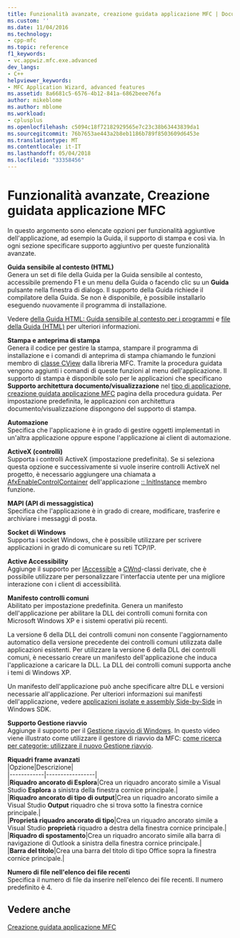 ```yaml
---
title: Funzionalità avanzate, creazione guidata applicazione MFC | Documenti Microsoft
ms.custom: ''
ms.date: 11/04/2016
ms.technology:
- cpp-mfc
ms.topic: reference
f1_keywords:
- vc.appwiz.mfc.exe.advanced
dev_langs:
- C++
helpviewer_keywords:
- MFC Application Wizard, advanced features
ms.assetid: 8a6681c5-6576-4b12-841a-6862beee76fa
author: mikeblome
ms.author: mblome
ms.workload:
- cplusplus
ms.openlocfilehash: c5094c18f72182929565e7c23c38b63443839da1
ms.sourcegitcommit: 76b7653ae443a2b8eb1186b789f8503609d6453e
ms.translationtype: MT
ms.contentlocale: it-IT
ms.lasthandoff: 05/04/2018
ms.locfileid: "33358456"
---
```

# <a name="advanced-features-mfc-application-wizard"></a>Funzionalità avanzate, Creazione guidata applicazione MFC
In questo argomento sono elencate opzioni per funzionalità aggiuntive dell'applicazione, ad esempio la Guida, il supporto di stampa e così via. In ogni sezione specificare supporto aggiuntivo per queste funzionalità avanzate.  
  
 **Guida sensibile al contesto (HTML)**  
 Genera un set di file della Guida per la Guida sensibile al contesto, accessibile premendo F1 e un menu della Guida o facendo clic su un **Guida** pulsante nella finestra di dialogo. Il supporto della Guida richiede il compilatore della Guida. Se non è disponibile, è possibile installarlo eseguendo nuovamente il programma di installazione.  
  
 Vedere [della Guida HTML: Guida sensibile al contesto per i programmi](../../mfc/html-help-context-sensitive-help-for-your-programs.md) e [file della Guida (HTML)](../../ide/help-files-html-help.md) per ulteriori informazioni.  
  
 **Stampa e anteprima di stampa**  
 Genera il codice per gestire la stampa, stampare il programma di installazione e i comandi di anteprima di stampa chiamando le funzioni membro di [classe CView](../../mfc/reference/cview-class.md) dalla libreria MFC. Tramite la procedura guidata vengono aggiunti i comandi di queste funzioni al menu dell'applicazione. Il supporto di stampa è disponibile solo per le applicazioni che specificano **Supporto architettura documento/visualizzazione** nel [tipo di applicazione, creazione guidata applicazione MFC](../../mfc/reference/application-type-mfc-application-wizard.md) pagina della procedura guidata. Per impostazione predefinita, le applicazioni con architettura documento/visualizzazione dispongono del supporto di stampa.  
  
 **Automazione**  
 Specifica che l'applicazione è in grado di gestire oggetti implementati in un'altra applicazione oppure espone l'applicazione ai client di automazione.  
  
 **ActiveX (controlli)**  
 Supporta i controlli ActiveX (impostazione predefinita). Se si seleziona questa opzione e successivamente si vuole inserire controlli ActiveX nel progetto, è necessario aggiungere una chiamata a [AfxEnableControlContainer](ole-initialization.md#afxenablecontrolcontainer) dell'applicazione [:: InitInstance](../../mfc/reference/cwinapp-class.md#initinstance) membro funzione.  
  
 **MAPI (API di messaggistica)**  
 Specifica che l'applicazione è in grado di creare, modificare, trasferire e archiviare i messaggi di posta.  
  
 **Socket di Windows**  
 Supporta i socket Windows, che è possibile utilizzare per scrivere applicazioni in grado di comunicare su reti TCP/IP.  
  
 **Active Accessibility**  
 Aggiunge il supporto per [IAccessible](http://msdn.microsoft.com/library/windows/desktop/dd318466) a [CWnd](../../mfc/reference/cwnd-class.md)-classi derivate, che è possibile utilizzare per personalizzare l'interfaccia utente per una migliore interazione con i client di accessibilità.  
  
 **Manifesto controlli comuni**  
 Abilitato per impostazione predefinita. Genera un manifesto dell'applicazione per abilitare la DLL dei controlli comuni fornita con Microsoft Windows XP e i sistemi operativi più recenti.  
  
 La versione 6 della DLL dei controlli comuni non consente l'aggiornamento automatico della versione precedente dei controlli comuni utilizzata dalle applicazioni esistenti. Per utilizzare la versione 6 della DLL dei controlli comuni, è necessario creare un manifesto dell'applicazione che induca l'applicazione a caricare la DLL. La DLL dei controlli comuni supporta anche i temi di Windows XP.  
  
 Un manifesto dell'applicazione può anche specificare altre DLL e versioni necessarie all'applicazione. Per ulteriori informazioni sui manifesti dell'applicazione, vedere [applicazioni isolate e assembly Side-by-Side](http://msdn.microsoft.com/library/dd408052) in Windows SDK.  
  
 **Supporto Gestione riavvio**  
 Aggiunge il supporto per il [Gestione riavvio di Windows](http://msdn.microsoft.com/library/windows/desktop/aa373680\(v=vs.85\).aspx). In questo video viene illustrato come utilizzare il gestore di riavvio da MFC: [come ricerca per categorie: utilizzare il nuovo Gestione riavvio](http://msdn.microsoft.com/vstudio/ee886407).  
  
 **Riquadri frame avanzati**  
 |Opzione|Descrizione|  
|------------|-----------------|  
|**Riquadro ancorato di Esplora**|Crea un riquadro ancorato simile a Visual Studio **Esplora** a sinistra della finestra cornice principale.|  
|**Riquadro ancorato di tipo di output**|Crea un riquadro ancorato simile a Visual Studio **Output** riquadro che si trova sotto la finestra cornice principale.|  
|**Proprietà riquadro ancorato di tipo**|Crea un riquadro ancorato simile a Visual Studio **proprietà** riquadro a destra della finestra cornice principale.|  
|**Riquadro di spostamento**|Crea un riquadro ancorato simile alla barra di navigazione di Outlook a sinistra della finestra cornice principale.|  
|**Barra del titolo**|Crea una barra del titolo di tipo Office sopra la finestra cornice principale.|  
  
 **Numero di file nell'elenco dei file recenti**  
 Specifica il numero di file da inserire nell'elenco dei file recenti. Il numero predefinito è 4.  
  
## <a name="see-also"></a>Vedere anche  
 [Creazione guidata applicazione MFC](../../mfc/reference/mfc-application-wizard.md)

